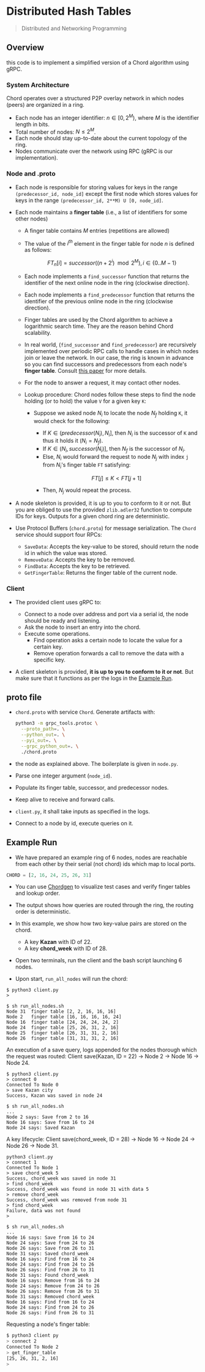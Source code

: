 # Distributed Hash Tables

> Distributed and Networking Programming

## Overview

this code is to implement a simplified version of a Chord algorithm using gRPC.

### System Architecture

Chord operates over a structured P2P overlay network in which nodes (peers) are organized in a ring.

- Each node has an integer identifier: $n \in [0, 2^{M})$, where $M$ is the identifier length in bits.
- Total number of nodes: $N \leq 2^M$.
- Each node should stay up-to-date about the current topology of the ring.
- Nodes communicate over the network using RPC (gRPC is our implementation).

### Node and .proto

- Each node is responsible for storing values for keys in the range `(predecessor_id, node_id]` except the first node which stores values for keys in the range `(predecessor_id, 2**M) U [0, node_id]`.

- Each node maintains a **finger table** (i.e., a list of identifiers for some other nodes)
  - A finger table contains $M$ entries (repetitions are allowed)
  - The value of the $i^{th}$ element in the finger table for node $n$ is defined as follows:

    $$
    FT_{n}[i] = successor((n + 2^{i}) \mod 2^M), i \in \{0..M-1\}
    $$

  - Each node implements a `find_successor` function that returns the identifier of the next online node in the ring (clockwise direction).
  - Each node implements a `find_predecessor` function that returns the identifier of the previous online node in the ring (clockwise direction).
  - Finger tables are used by the Chord algorithm to achieve a logarithmic search time. They are the reason behind Chord scalability.
  - In real world, (`find_successor` and `find_predecessor`) are recursively implemented over periodic RPC calls to handle cases in which nodes join or leave the network. In our case, the ring is known in advance so you can find successors and predecessors from each node's **finger table**. Consult [this paper](https://www.cs.swarthmore.edu/~kwebb/cs91/f14/papers/Stoica_Chord.pdf) for more details.
  - For the node to answer a request, it may contact other nodes.
  - Lookup procedure:
    Chord nodes follow these steps to find the node holding (or to hold) the value `V` for a given key `K`:
    - Suppose we asked node $N_{i}$ to locate the node $N_{f}$ holding `K`, it would check for the following:
      - If $K \in (predecessor(N_{i}), N_{i}]$, then $N_{i}$ is the successor of `K` and thus it holds it ($N_{i} = N_{f}$).
      - If $K \in (N_{i}, successor(N_{i})]$, then $N_{f}$ is the successor of $N_{i}$.
      - Else, $N_{i}$ would forward the request to node $N_{j}$ with index `j` from $N_{i}$'s finger table `FT` satisfying:

       $$
       FT[j] \leq K \lt FT[j + 1]
       $$

      - Then, $N_{j}$ would repeat the process.
- A node skeleton is provided, it is up to you to conform to it or not. But you are obliged to use the provided `zlib.adler32` function to compute IDs for keys. Outputs for a given chord ring are deterministic.

- Use Protocol Buffers (`chord.proto`) for message serialization. The `Chord` service should support four RPCs:
  - `SaveData`: Accepts the key-value to be stored, should return the node id in which the value was stored.
  - `RemoveData`: Accepts the key to be removed.
  - `FindData`: Accepts the key to be retrieved.
  - `GetFingerTable`: Returns the finger table of the current node.

### Client

- The provided client uses gRPC to:
  - Connect to a node over address and port via a serial id, the node should be ready and listening.
  - Ask the node to insert an entry into the chord.
  - Execute some operations.
    - Find operation asks a certain node to locate the value for a certain key.
    - Remove operation forwards a call to remove the data with a specific key.

- A client skeleton is provided, **it is up to you to conform to it or not**. But make sure that it functions as per the logs in the [Example Run](#example-run).

## proto file 

- `chord.proto` with service `Chord`. Generate artifacts with:

  ```bash
  python3 -m grpc_tools.protoc \
    --proto_path=. \
    --python_out=. \
    --pyi_out=. \
    --grpc_python_out=. \
    ./chord.proto
  ```

-  the node as explained above. The boilerplate is given in `node.py`.
  - Parse one integer argument (`node_id`).
  - Populate its finger table, successor, and predecessor nodes.
  - Keep alive to receive and forward calls.

-  `client.py`, it shall take inputs as specified in the logs.
  - Connect to a node by id, execute queries on it.

## Example Run

- We have prepared an example ring of 6 nodes, nodes are reachable from each other by their serial (not chord) ids which map to local ports.

```python
CHORD = [2, 16, 24, 25, 26, 31]
```

- You can use [Chordgen](https://msindwan.github.io/chordgen/) to visualize test cases and verify finger tables and lookup order.

- The output shows how queries are routed through the ring, the routing order is deterministic.

- In this example, we show how two key-value pairs are stored on the chord.
  - A key **Kazan** with ID of 22.
  - A key **chord_week** with ID of 28.

- Open two terminals, run the client and the bash script launching 6 nodes.
- Upon start, `run_all_nodes` will run the chord:

```plain
$ python3 client.py
> 

$ sh run_all_nodes.sh
Node 31	 finger table [2, 2, 16, 16, 16]
Node 2	 finger table [16, 16, 16, 16, 24]
Node 16	 finger table [24, 24, 24, 24, 2]
Node 24	 finger table [25, 26, 31, 2, 16]
Node 25	 finger table [26, 31, 31, 2, 16]
Node 26	 finger table [31, 31, 31, 2, 16]
```

An execution of a save query, logs appended for the nodes thorough which the request was routed:
Client save(Kazan, ID = 22) -> Node 2 -> Node 16 -> Node 24.

```plain
$ python3 client.py
> connect 0
Connected To Node 0
> save Kazan city
Success, Kazan was saved in node 24

$ sh run_all_nodes.sh
...
Node 2 says: Save from 2 to 16
Node 16 says: Save from 16 to 24
Node 24 says: Saved Kazan
```

A key lifecycle:
Client save(chord_week, ID = 28) -> Node 16 -> Node 24 -> Node 26 -> Node 31.

```plain
python3 client.py
> connect 1
Connected To Node 1
> save chord_week 5
Success, chord_week was saved in node 31
> find chord_week
Success, chord_week was found in node 31 with data 5
> remove chord_week
Success, chord_week was removed from node 31
> find chord_week
Failure, data was not found
> 

$ sh run_all_nodes.sh
...
Node 16 says: Save from 16 to 24
Node 24 says: Save from 24 to 26
Node 26 says: Save from 26 to 31
Node 31 says: Saved chord_week
Node 16 says: Find from 16 to 24
Node 24 says: Find from 24 to 26
Node 26 says: Find from 26 to 31
Node 31 says: Found chord_week
Node 16 says: Remove from 16 to 24
Node 24 says: Remove from 24 to 26
Node 26 says: Remove from 26 to 31
Node 31 says: Removed chord_week
Node 16 says: Find from 16 to 24
Node 24 says: Find from 24 to 26
Node 26 says: Find from 26 to 31

```

Requesting a node's finger table:

```bash
$ python3 client py
> connect 2
Connected To Node 2
> get_finger_table
[25, 26, 31, 2, 16]
> 
```

